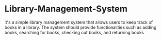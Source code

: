 # Library-Management-System
it's a simple library management system that allows users to keep track of books in a library. The system should provide functionalities such as adding books, searching for books, checking out books, and returning books
